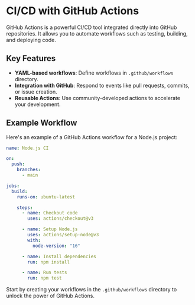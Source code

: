 # CI/CD with GitHub Actions

GitHub Actions is a powerful CI/CD tool integrated directly into GitHub repositories. It allows you to automate workflows such as testing, building, and deploying code.

## Key Features
- **YAML-based workflows**: Define workflows in `.github/workflows` directory.
- **Integration with GitHub**: Respond to events like pull requests, commits, or issue creation.
- **Reusable Actions**: Use community-developed actions to accelerate your development.

## Example Workflow

Here's an example of a GitHub Actions workflow for a Node.js project:

```yaml
name: Node.js CI

on:
  push:
    branches:
      - main

jobs:
  build:
    runs-on: ubuntu-latest

    steps:
      - name: Checkout code
        uses: actions/checkout@v3

      - name: Setup Node.js
        uses: actions/setup-node@v3
        with:
          node-version: "16"

      - name: Install dependencies
        run: npm install

      - name: Run tests
        run: npm test
```

Start by creating your workflows in the `.github/workflows` directory to unlock the power of GitHub Actions.